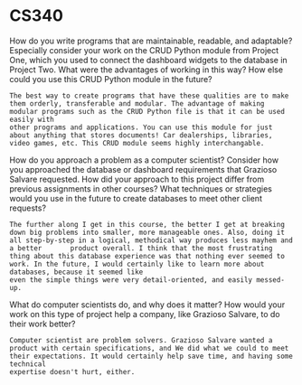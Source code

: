 # CS340

How do you write programs that are maintainable, readable, and adaptable? Especially consider your work on the CRUD Python module from Project One, which you used to connect the dashboard widgets to the database in Project Two. What were the advantages of working in this way? How else could you use this CRUD Python module in the future?


    The best way to create programs that have these qualities are to make them orderly, transferable and modular. The advantage of making modular programs such as the CRUD Python file is that it can be used easily with     
    other programs and applications. You can use this module for just about anything that stores documents! Car dealerships, libraries, video games, etc. This CRUD module seems highly interchangable.

How do you approach a problem as a computer scientist? Consider how you approached the database or dashboard requirements that Grazioso Salvare requested. How did your approach to this project differ from previous assignments in other courses? What techniques or strategies would you use in the future to create databases to meet other client requests?

    The further along I get in this course, the better I get at breaking down big problems into smaller, more manageable ones. Also, doing it all step-by-step in a logical, methodical way produces less mayhem and a better       product overall. I think that the most frustrating thing about this database experience was that nothing ever seemed to work. In the future, I would certainly like to learn more about databases, because it seemed like 
    even the simple things were very detail-oriented, and easily messed-up. 

What do computer scientists do, and why does it matter? How would your work on this type of project help a company, like Grazioso Salvare, to do their work better?

    Computer scientist are problem solvers. Grazioso Salvare wanted a product with certain specifications, and We did what we could to meet their expectations. It would certainly help save time, and having some technical 
    expertise doesn't hurt, either.  
